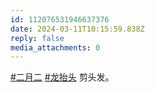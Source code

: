 ```yaml
---
id: 112076531946637376
date: 2024-03-11T10:15:59.838Z
reply: false
media_attachments: 0
---
```


[#二月二](https://e5n.cc/tags/%E4%BA%8C%E6%9C%88%E4%BA%8C) [#龙抬头](https://e5n.cc/tags/%E9%BE%99%E6%8A%AC%E5%A4%B4) 剪头发。

